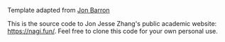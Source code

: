 Template adapted from <a href="https://jonbarron.info/">Jon Barron</a>

This is the source code to Jon Jesse Zhang's public academic website: https://nagi.fun/. Feel free to clone this code for your own personal use.